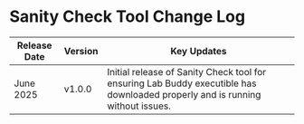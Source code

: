# Sanity Check Tool Change Log

| Release Date | Version | Key Updates |
|--------------|---------|-------------|
| June 2025    | v1.0.0  | Initial release of Sanity Check tool for ensuring Lab Buddy executible has downloaded properly and is running without issues. |
